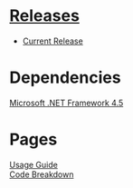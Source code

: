 # [Releases](https://github.com/Alih787/Reinforcement-Learning-Tic-Tac-Toe/releases)  
* [Current Release](https://github.com/Alih787/Reinforcement-Learning-Tic-Tac-Toe/releases/tag/1.0.0)  

# Dependencies  
[Microsoft .NET Framework 4.5](https://www.microsoft.com/en-gb/download/details.aspx?id=30653)  

# Pages  
[Usage Guide](guide.md)  
[Code Breakdown](code.md) 
